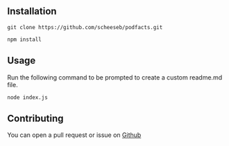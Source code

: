 ## Installation

`git clone https://github.com/scheeseb/podfacts.git`

`npm install`

## Usage

Run the following command to be prompted to create a custom readme.md file.

```
node index.js
```

## Contributing

You can open a pull request or issue on [Github](https://github.com/scheeseb/podfacts)
